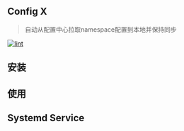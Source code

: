 ## Config X
> 自动从配置中心拉取namespace配置到本地并保持同步

[![lint](https://github.com/dongfg/conf.x/actions/workflows/lint.yaml/badge.svg)](https://github.com/dongfg/conf.x/actions/workflows/lint.yaml)

## 安装

## 使用

## Systemd Service